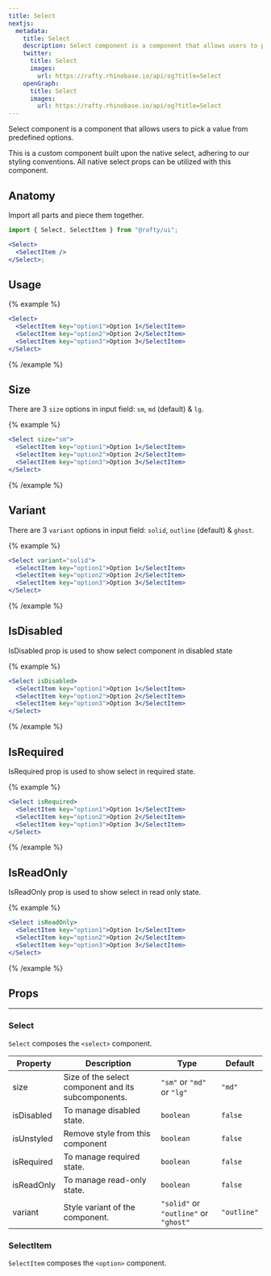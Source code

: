 ```yaml
---
title: Select
nextjs:
  metadata:
    title: Select
    description: Select component is a component that allows users to pick a value from predefined options.
    twitter:
      title: Select
      images:
        url: https://rafty.rhinobase.io/api/og?title=Select
    openGraph:
      title: Select
      images:
        url: https://rafty.rhinobase.io/api/og?title=Select
---
```


Select component is a component that allows users to pick a value from predefined options.

This is a custom component built upon the native select, adhering to our styling conventions. All native select props can be utilized with this component.

## Anatomy

Import all parts and piece them together.

```jsx
import { Select, SelectItem } from "@rafty/ui";

<Select>
  <SelectItem />
</Select>;
```

## Usage

{% example %}

```jsx
<Select>
  <SelectItem key="option1">Option 1</SelectItem>
  <SelectItem key="option2">Option 2</SelectItem>
  <SelectItem key="option3">Option 3</SelectItem>
</Select>
```

{% /example %}

## Size

There are 3 `size` options in input field: `sm`, `md` (default) & `lg`.

{% example %}

```jsx
<Select size="sm">
  <SelectItem key="option1">Option 1</SelectItem>
  <SelectItem key="option2">Option 2</SelectItem>
  <SelectItem key="option3">Option 3</SelectItem>
</Select>
```

{% /example %}

## Variant

There are 3 `variant` options in input field: `solid`, `outline` (default) & `ghost`.

{% example %}

```jsx
<Select variant="solid">
  <SelectItem key="option1">Option 1</SelectItem>
  <SelectItem key="option2">Option 2</SelectItem>
  <SelectItem key="option3">Option 3</SelectItem>
</Select>
```

{% /example %}

## IsDisabled

IsDisabled prop is used to show select component in disabled state

{% example %}

```jsx
<Select isDisabled>
  <SelectItem key="option1">Option 1</SelectItem>
  <SelectItem key="option2">Option 2</SelectItem>
  <SelectItem key="option3">Option 3</SelectItem>
</Select>
```

{% /example %}

## IsRequired

IsRequired prop is used to show select in required state.

{% example %}

```jsx
<Select isRequired>
  <SelectItem key="option1">Option 1</SelectItem>
  <SelectItem key="option2">Option 2</SelectItem>
  <SelectItem key="option3">Option 3</SelectItem>
</Select>
```

{% /example %}

## IsReadOnly

IsReadOnly prop is used to show select in read only state.

{% example %}

```jsx
<Select isReadOnly>
  <SelectItem key="option1">Option 1</SelectItem>
  <SelectItem key="option2">Option 2</SelectItem>
  <SelectItem key="option3">Option 3</SelectItem>
</Select>
```

{% /example %}

## Props

---

### Select

`Select` composes the `<select>` component.

| Property   | Description                                         | Type                                  | Default     |
| ---------- | --------------------------------------------------- | ------------------------------------- | ----------- |
| size       | Size of the select component and its subcomponents. | `"sm"` or `"md"` or `"lg"`            | `"md"`      |
| isDisabled | To manage disabled state.                           | `boolean`                             | `false`     |
| isUnstyled | Remove style from this component                    | `boolean`                             | `false`     |
| isRequired | To manage required state.                           | `boolean`                             | `false`     |
| isReadOnly | To manage read-only state.                          | `boolean`                             | `false`     |
| variant    | Style variant of the component.                     | `"solid"` or `"outline"` or `"ghost"` | `"outline"` |

### SelectItem

`SelectItem` composes the `<option>` component.
